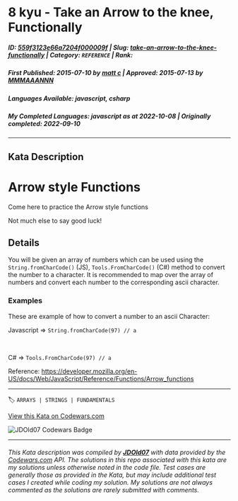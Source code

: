 # 8 kyu - Take an Arrow to the knee, Functionally

##### **ID**: [559f3123e66a7204f000009f](https://www.codewars.com/kata/559f3123e66a7204f000009f) | **Slug**: [take-an-arrow-to-the-knee-functionally](https://www.codewars.com/kata/559f3123e66a7204f000009f) | **Category**: `REFERENCE` | **Rank**: <span style="color:white">8 kyu</span>

##### **First Published**: 2015-07-10 ***by*** [matt c](https://www.codewars.com/users/matt%20c) | **Approved**: 2015-07-13 ***by*** [MMMAAANNN](https://www.codewars.com/users/MMMAAANNN)

##### **Languages Available**: javascript, csharp

##### **My Completed Languages**: javascript ***as at*** 2022-10-08 | **Originally completed**: 2022-09-10

---

## Kata Description


<h1>Arrow style Functions</h1>

Come here to practice the Arrow style functions 

Not much else to say good luck!



<h2>Details</h2>



You will be given an array of numbers which can be used using the ```String.fromCharCode()``` (JS), ```Tools.FromCharCode()```  (C#) method to convert the number to a character. It is recommended to map over the array of numbers and convert each number to the corresponding ascii character.





<h3>Examples</h3>



These are example of how to convert a number to an ascii Character:<br>

Javascript => `String.fromCharCode(97) // a`

<br>

C# => `Tools.FromCharCode(97) // a`





Reference: https://developer.mozilla.org/en-US/docs/Web/JavaScript/Reference/Functions/Arrow_functions

---


🏷 `ARRAYS | STRINGS | FUNDAMENTALS`


[View this Kata on Codewars.com](https://www.codewars.com/kata/559f3123e66a7204f000009f)

![](https://www.codewars.com/users/jdold07/badges/large "JDOld07 Codewars Badge")

---

###### *This Kata description was compiled by [**JDOld07**](https://tpstech.dev) with data provided by the [Codewars.com](https://www.codewars.com) API.  The solutions in this repo associated with this kata are my solutions unless otherwise noted in the code file.  Test cases are generally those as provided in the Kata, but may include additional test cases I created while coding my solution.  My solutions are not always commented as the solutions are rarely submitted with comments.*
